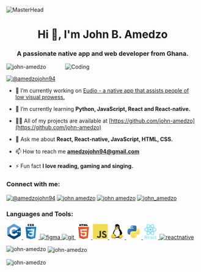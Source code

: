 <img alt="MasterHead" width="1200" height="500" align="center" src="https://i.pinimg.com/originals/f4/b9/46/f4b94691296f2dd9afd7369aad3acaf9.gif">
<h1 align="center">Hi 👋, I'm John B. Amedzo</h1>
<h3 align="center">A passionate native app and web developer from Ghana.</h3>
<img alt="Coding" align="right" width="350" src="https://i.pinimg.com/originals/81/17/8b/81178b47a8598f0c81c4799f2cdd4057.gif">


<p align="left"> <img src="https://komarev.com/ghpvc/?username=john-amedzo&label=Profile%20views&color=0e75b6&style=flat" alt="john-amedzo" /> </p>



<p align="left"> <a href="https://twitter.com/@amedzojohn94" target="blank"><img src="https://img.shields.io/twitter/follow/amedzojohn94?logo=twitter&style=for-the-badge" alt="@amedzojohn94" /></a> </p>

- 🔭 I’m currently working on [Eudio - a native app that assists people of low visual prowess.](https://github.com/john-amedzo/Eudio)

- 🌱 I’m currently learning **Python, JavaScript, React and React-native.**

- 👨‍💻 All of my projects are available at [https://github.com/john-amedzo](https://github.com/john-amedzo)

- 💬 Ask me about **React, React-native, JavaScript, HTML, CSS.**

- 📫 How to reach me **amedzojohn94@gmail.com**

- ⚡ Fun fact **I love reading, gaming and singing.**

<h3 align="left">Connect with me:</h3>
<p align="left">
<a href="https://twitter.com/@amedzojohn94" target="blank"><img align="center" src="https://raw.githubusercontent.com/rahuldkjain/github-profile-readme-generator/master/src/images/icons/Social/twitter.svg" alt="@amedzojohn94" height="30" width="40" /></a>
<a href="https://www.linkedin.com/in/john-amedzo-25b03424b" target="blank"><img align="center" src="https://raw.githubusercontent.com/rahuldkjain/github-profile-readme-generator/master/src/images/icons/Social/linked-in-alt.svg" alt="john amedzo" height="30" width="40" /></a>
<a href="https://fb.com/john amedzo" target="blank"><img align="center" src="https://raw.githubusercontent.com/rahuldkjain/github-profile-readme-generator/master/src/images/icons/Social/facebook.svg" alt="john amedzo" height="30" width="40" /></a>
<a href="https://instagram.com/john_amedzo" target="blank"><img align="center" src="https://raw.githubusercontent.com/rahuldkjain/github-profile-readme-generator/master/src/images/icons/Social/instagram.svg" alt="john_amedzo" height="30" width="40" /></a>
</p>

<h3 align="left">Languages and Tools:</h3>
<p align="left"> <a href="https://www.w3schools.com/cpp/" target="_blank" rel="noreferrer"> <img src="https://raw.githubusercontent.com/devicons/devicon/master/icons/cplusplus/cplusplus-original.svg" alt="cplusplus" width="40" height="40"/> </a> <a href="https://www.w3schools.com/css/" target="_blank" rel="noreferrer"> <img src="https://raw.githubusercontent.com/devicons/devicon/master/icons/css3/css3-original-wordmark.svg" alt="css3" width="40" height="40"/> </a> <a href="https://www.figma.com/" target="_blank" rel="noreferrer"> <img src="https://www.vectorlogo.zone/logos/figma/figma-icon.svg" alt="figma" width="40" height="40"/> </a> <a href="https://git-scm.com/" target="_blank" rel="noreferrer"> <img src="https://www.vectorlogo.zone/logos/git-scm/git-scm-icon.svg" alt="git" width="40" height="40"/> </a> <a href="https://www.w3.org/html/" target="_blank" rel="noreferrer"> <img src="https://raw.githubusercontent.com/devicons/devicon/master/icons/html5/html5-original-wordmark.svg" alt="html5" width="40" height="40"/> </a> <a href="https://developer.mozilla.org/en-US/docs/Web/JavaScript" target="_blank" rel="noreferrer"> <img src="https://raw.githubusercontent.com/devicons/devicon/master/icons/javascript/javascript-original.svg" alt="javascript" width="40" height="40"/> </a> <a href="https://www.linux.org/" target="_blank" rel="noreferrer"> <img src="https://raw.githubusercontent.com/devicons/devicon/master/icons/linux/linux-original.svg" alt="linux" width="40" height="40"/> </a> <a href="https://www.python.org" target="_blank" rel="noreferrer"> <img src="https://raw.githubusercontent.com/devicons/devicon/master/icons/python/python-original.svg" alt="python" width="40" height="40"/> </a> <a href="https://reactjs.org/" target="_blank" rel="noreferrer"> <img src="https://raw.githubusercontent.com/devicons/devicon/master/icons/react/react-original-wordmark.svg" alt="react" width="40" height="40"/> </a> <a href="https://reactnative.dev/" target="_blank" rel="noreferrer"> <img src="https://reactnative.dev/img/header_logo.svg" alt="reactnative" width="40" height="40"/> </a> </p>

<p><img align="left" src="https://github-readme-stats.vercel.app/api/top-langs?username=john-amedzo&show_icons=true&locale=en&layout=compact" alt="john-amedzo" /></p>

<p>&nbsp;<img align="center" src="https://github-readme-stats.vercel.app/api?username=john-amedzo&show_icons=true&locale=en" alt="john-amedzo" /></p>

<p><img align="center" src="https://github-readme-streak-stats.herokuapp.com/?user=john-amedzo&" alt="john-amedzo" /></p>

